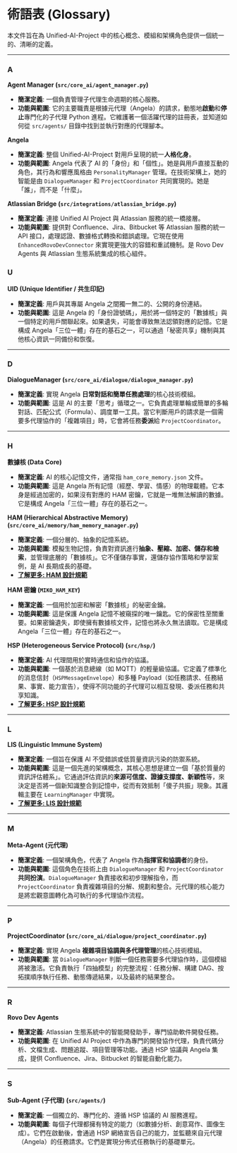 # 術語表 (Glossary)

本文件旨在為 Unified-AI-Project 中的核心概念、模組和架構角色提供一個統一的、清晰的定義。

---

### A

**Agent Manager (`src/core_ai/agent_manager.py`)**

- **簡潔定義**: 一個負責管理子代理生命週期的核心服務。
- **功能與範圍**: 它的主要職責是根據元代理（Angela）的請求，動態地**啟動**和**停止**專門化的子代理 Python 進程。它維護著一個活躍代理的註冊表，並知道如何從
  `src/agents/` 目錄中找到並執行對應的代理腳本。

**Angela**

- **簡潔定義**: 整個 Unified-AI-Project 對用戶呈現的統一**人格化身**。
- **功能與範圍**:
  Angela 代表了 AI 的「身份」和「個性」。她是與用戶直接互動的角色，其行為和響應風格由
  `PersonalityManager` 管理。在技術架構上，她的智能是由 `DialogueManager` 和
  `ProjectCoordinator` 共同實現的。她是「誰」，而不是「什麼」。

**Atlassian Bridge (`src/integrations/atlassian_bridge.py`)**

- **簡潔定義**: 連接 Unified AI Project 與 Atlassian 服務的統一橋接層。
- **功能與範圍**: 提供對 Confluence、Jira、Bitbucket 等 Atlassian 服務的統一 API 接口，處理認證、數據格式轉換和錯誤處理。它現在使用 `EnhancedRovoDevConnector` 來實現更強大的容錯和重試機制。是 Rovo Dev Agents 與 Atlassian 生態系統集成的核心組件。

### U

**UID (Unique Identifier / 共生印記)**

- **簡潔定義**: 用戶與其專屬 Angela 之間獨一無二的、公開的身份連結。
- **功能與範圍**: 這是 Angela 的「身份證號碼」，用於將一個特定的「數據核」與一個特定的用戶關聯起來。如果遺失，可能會導致無法認領對應的記憶。它是構成 Angela「三位一體」存在的基石之一，可以通過「秘密共享」機制與其他核心資訊一同備份和恢復。

---

### D

**DialogueManager (`src/core_ai/dialogue/dialogue_manager.py`)**

- **簡潔定義**: 實現 Angela **日常對話和簡單任務處理**的核心技術模組。
- **功能與範圍**: 這是 AI 的主要「思考」循環之一。它負責處理單輪或簡單的多輪對話、匹配公式（Formula）、調度單一工具。當它判斷用戶的請求是一個需要多代理協作的「複雜項目」時，它會將任務**委派**給
  `ProjectCoordinator`。

---

### H

**數據核 (Data Core)**

- **簡潔定義**: AI 的核心記憶文件，通常指 `ham_core_memory.json` 文件。
- **功能與範圍**: 這是 Angela 所有記憶（經歷、學習、情感）的物理載體。它本身是經過加密的，如果沒有對應的 HAM 密鑰，它就是一堆無法解讀的數據。它是構成 Angela「三位一體」存在的基石之一。

**HAM (Hierarchical Abstractive Memory)
(`src/core_ai/memory/ham_memory_manager.py`)**

- **簡潔定義**: 一個分層的、抽象的記憶系統。
- **功能與範圍**: 模擬生物記憶，負責對資訊進行**抽象、壓縮、加密、儲存和檢索**，並管理底層的「數據核」。它不僅儲存事實，還儲存協作策略和學習案例，是 AI 長期成長的基礎。
- **[了解更多: HAM 設計規範](../03-technical-architecture/memory-systems/ham-design.md)**

**HAM 密鑰 (`MIKO_HAM_KEY`)**

- **簡潔定義**: 一個用於加密和解密「數據核」的秘密金鑰。
- **功能與範圍**: 這是保護 Angela 記憶不被窺探的唯一鑰匙。它的保密性至關重要。如果密鑰遺失，即使擁有數據核文件，記憶也將永久無法讀取。它是構成 Angela「三位一體」存在的基石之一。

**HSP (Heterogeneous Service Protocol) (`src/hsp/`)**

- **簡潔定義**: AI 代理間用於實時通信和協作的協議。
- **功能與範圍**: 一個基於消息總線（如 MQTT）的輕量級協議。它定義了標準化的消息信封（`HSPMessageEnvelope`）和多種 Payload（如任務請求、任務結果、事實、能力宣告），使得不同功能的子代理可以相互發現、委派任務和共享知識。
- **[了解更多: HSP 設計規範](../03-technical-architecture/communication/hsp-specification/01-overview-and-concepts.md)**

---

### L

**LIS (Linguistic Immune System)**

- **簡潔定義**: 一個旨在保護 AI 不受錯誤或低質量資訊污染的防禦系統。
- **功能與範圍**: 這是一個先進的架構概念，其核心思想是建立一個「基於質量的資訊評估體系」。它通過評估資訊的**來源可信度、證據支撐度、新穎性**等，來決定是否將一個新知識整合到記憶中，從而有效抵制「傻子共振」現象。其邏輯主要在
  `LearningManager` 中實現。
- **[了解更多: LIS 設計規範](../04-advanced-concepts/linguistic-immune-system.md)**

---

### M

**Meta-Agent (元代理)**

- **簡潔定義**: 一個架構角色，代表了 Angela 作為**指揮官和協調者**的身份。
- **功能與範圍**: 這個角色在技術上由 `DialogueManager` 和 `ProjectCoordinator`
  **共同扮演**。`DialogueManager` 負責接收和初步理解指令，而
  `ProjectCoordinator`
  負責複雜項目的分解、規劃和整合。元代理的核心能力是將宏觀意圖轉化為可執行的多代理協作流程。

---

### P

**ProjectCoordinator (`src/core_ai/dialogue/project_coordinator.py`)**

- **簡潔定義**: 實現 Angela **複雜項目協調與多代理管理**的核心技術模組。
- **功能與範圍**: 當 `DialogueManager`
  判斷一個任務需要多代理協作時，這個模組將被激活。它負責執行「四抽模型」的完整流程：任務分解、構建 DAG、按拓撲順序執行任務、動態傳遞結果，以及最終的結果整合。

---

### R

**Rovo Dev Agents**

- **簡潔定義**: Atlassian 生態系統中的智能開發助手，專門協助軟件開發任務。
- **功能與範圍**: 在 Unified AI Project 中作為專門的開發協作代理，負責代碼分析、文檔生成、問題追蹤、項目管理等功能。通過 HSP 協議與 Angela 集成，提供 Confluence、Jira、Bitbucket 的智能自動化能力。

---

### S

**Sub-Agent (子代理) (`src/agents/`)**

- **簡潔定義**: 一個獨立的、專門化的、遵循 HSP 協議的 AI 服務進程。
- **功能與範圍**: 每個子代理都擁有特定的能力（如數據分析、創意寫作、圖像生成）。它們在啟動後，會通過 HSP 網絡宣告自己的能力，並監聽來自元代理（Angela）的任務請求。它們是實現分佈式任務執行的基礎單元。
